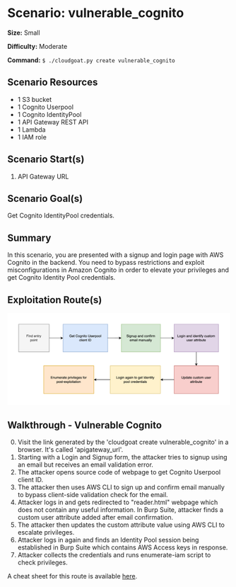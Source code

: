 
# Scenario: vulnerable_cognito

**Size:** Small

**Difficulty:** Moderate

**Command:** `$ ./cloudgoat.py create vulnerable_cognito`

## Scenario Resources

- 1 S3 bucket
- 1 Cognito Userpool
- 1 Cognito IdentityPool
- 1 API Gateway REST API
- 1 Lambda
- 1 IAM role

## Scenario Start(s)

1. API Gateway URL

## Scenario Goal(s)

Get Cognito IdentityPool credentials.

## Summary

In this scenario, you are presented with a signup and login page with AWS Cognito in the backend.
You need to bypass restrictions and exploit misconfigurations in Amazon Cognito in order to
elevate your privileges and get Cognito Identity Pool credentials.

## Exploitation Route(s)

![Lucidchart Diagram](exploitation_route.png "Exploitation Route")


## Walkthrough - Vulnerable Cognito

0. Visit the link generated by the 'cloudgoat create vulnerable_cognito' in a browser. It's called 'apigateway_url'.
1. Starting with a Login and Signup form, the attacker tries to signup using an email but receives an email validation error.
2. The attacker opens source code of webpage to get Cognito Userpool client ID.
3. The attacker then uses AWS CLI to sign up and confirm email manually to bypass client-side validation check for the email.
4. Attacker logs in and gets redirected to "reader.html" webpage which does not contain any useful information. In Burp Suite, attacker finds a custom user attribute added after email confirmation.
5. The attacker then updates the custom attribute value using AWS CLI to escalate privileges.
6. Attacker logs in again and finds an Identity Pool session being established in Burp Suite which contains AWS Access keys in response.
7. Attacker collects the credentials and runs enumerate-iam script to check privileges.

A cheat sheet for this route is available [here](./cheat_sheet.md).
